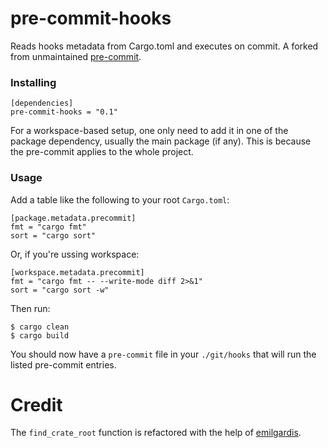 # pre-commit-hooks

Reads hooks metadata from Cargo.toml and executes on commit. A forked from unmaintained [pre-commit](https://github.com/rustation/pre-commit).


### Installing

```
[dependencies]
pre-commit-hooks = "0.1"
```

For a workspace-based setup, one only need to add it in one of the package dependency, usually the main package (if any). This is because the pre-commit applies to the whole project.

### Usage

Add a table like the following to your root `Cargo.toml`:

```
[package.metadata.precommit]
fmt = "cargo fmt"
sort = "cargo sort"
```

Or, if you're ussing workspace:
```
[workspace.metadata.precommit]
fmt = "cargo fmt -- --write-mode diff 2>&1"
sort = "cargo sort -w"
```

Then run:

```
$ cargo clean
$ cargo build
```

You should now have a `pre-commit` file in your `./git/hooks` that will run the listed pre-commit entries.

# Credit

The `find_crate_root` function is refactored with the help of [emilgardis](https://github.com/emilgardis).